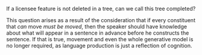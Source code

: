 If a licensee feature is not deleted in a tree, can we call this tree completed?

This question arises as a result of the consideration that if every constituent that *can* move *must be moved*, then the speaker should have knowledge about what will appear in a sentence in advance before he constructs the sentence. If that is true, movement and even the whole generative model is no longer required, as language production is just a reflection of cognition.